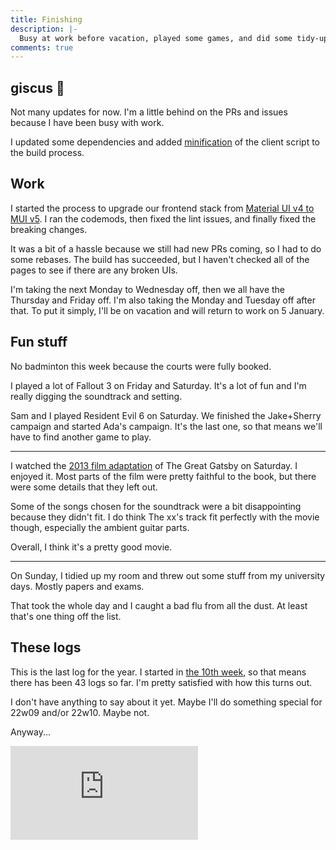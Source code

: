 ```yaml
---
title: Finishing
description: |-
  Busy at work before vacation, played some games, and did some tidy-ups.
comments: true
---
```


## giscus 💎

Not many updates for now. I'm a little behind on the PRs and issues because I
have been busy with work.

I updated some dependencies and added [minification][minification] of the client
script to the build process.

## Work

I started the process to upgrade our frontend stack from
[Material UI v4 to MUI v5][mui-upgrade]. I ran the codemods, then fixed the lint
issues, and finally fixed the breaking changes.

It was a bit of a hassle because we still had new PRs coming, so I had to do
some rebases. The build has succeeded, but I haven't checked all of the pages
to see if there are any broken UIs.

I'm taking the next Monday to Wednesday off, then we all have the Thursday and
Friday off. I'm also taking the Monday and Tuesday off after that. To put it
simply, I'll be on vacation and will return to work on 5 January.

## Fun stuff

No badminton this week because the courts were fully booked.

I played a lot of Fallout 3 on Friday and Saturday. It's a lot of fun and I'm
really digging the soundtrack and setting.

Sam and I played Resident Evil 6 on Saturday. We finished the Jake+Sherry
campaign and started Ada's campaign. It's the last one, so that means we'll have
to find another game to play.

---

I watched the [2013 film adaptation][the-great-gatsby] of The Great Gatsby on
Saturday. I enjoyed it. Most parts of the film were pretty faithful to the
book, but there were some details that they left out.

Some of the songs chosen for the soundtrack were a bit disappointing because
they didn't fit. I do think The xx's track fit perfectly with the movie though,
especially the ambient guitar parts.

Overall, I think it's a pretty good movie.

---

On Sunday, I tidied up my room and threw out some stuff from my university days.
Mostly papers and exams.

That took the whole day and I caught a bad flu from all the dust. At least
that's one thing off the list.

## These logs

This is the last log for the year. I started in [the 10th week][21w10], so that
means there has been 43 logs so far. I'm pretty satisfied with how this turns
out.

I don't have anything to say about it yet. Maybe I'll do something special for
22w09 and/or 22w10. Maybe not.

Anyway...

<div style={{
    position: "relative",
    paddingTop: "56.25%",
    marginBottom: "4rem",
  }}>
  <iframe src="https://www.youtube.com/embed/6l6vqPUM_FE" title="YouTube" frameborder="0" allow="accelerometer; autoplay; clipboard-write; encrypted-media; gyroscope; picture-in-picture" allowfullscreen style={{
      position: "absolute",
      top: 0,
      left: 0,
      width: "100%",
      height: "100%",
    }}></iframe>
</div>

[minification]: https://github.com/giscus/giscus/pull/322
[mui-upgrade]: https://mui.com/guides/migration-v4/
[the-great-gatsby]: https://en.wikipedia.org/wiki/The_Great_Gatsby_(2013_film)
[21w10]: /logs/21w10
